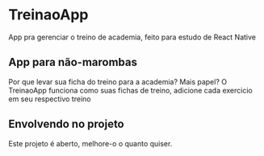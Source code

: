 # TreinaoApp
App pra gerenciar o treino de academia, feito para estudo de React Native

## App para não-marombas
Por que levar sua ficha do treino para a academia? Mais papel?
O TreinaoApp funciona como suas fichas de treino, adicione cada exercicio em seu respectivo treino

## Envolvendo no projeto
Este projeto é aberto, melhore-o o quanto quiser.

